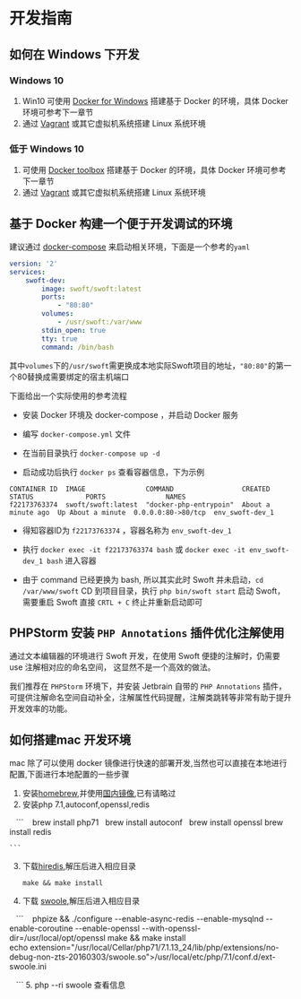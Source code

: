 # 开发指南
## 如何在 Windows 下开发

### Windows 10
1. Win10 可使用 [Docker for Windows](https://www.docker.com/docker-windows) 搭建基于 Docker 的环境，具体 Docker 环境可参考下一章节
2. 通过 [Vagrant](https://www.vagrantup.com) 或其它虚拟机系统搭建 Linux 系统环境

### 低于 Windows 10
1. 可使用 [Docker toolbox](https://docs.docker.com/toolbox/) 搭建基于 Docker 的环境，具体 Docker 环境可参考下一章节
2. 通过 [Vagrant](https://www.vagrantup.com) 或其它虚拟机系统搭建 Linux 系统环境

## 基于 Docker 构建一个便于开发调试的环境
建议通过 [docker-compose](https://docs.docker.com/compose/) 来启动相关环境，下面是一个参考的`yaml`

```yaml
version: '2'
services:
    swoft-dev:
        image: swoft/swoft:latest
        ports:
            - "80:80"
        volumes:
            - /usr/swoft:/var/www
        stdin_open: true
        tty: true
        command: /bin/bash
```
其中`volumes`下的`/usr/swoft`需更换成本地实际Swoft项目的地址，`"80:80"`的第一个80替换成需要绑定的宿主机端口

下面给出一个实际使用的参考流程

* 安装 Docker 环境及 docker-compose ，并启动 Docker 服务

* 编写 `docker-compose.yml` 文件

* 在当前目录执行 `docker-compose up -d`

* 启动成功后执行 `docker ps` 查看容器信息，下为示例
```
CONTAINER ID  IMAGE               COMMAND                 CREATED             STATUS             PORTS               NAMES
f22173763374  swoft/swoft:latest  "docker-php-entrypoin"  About a minute ago  Up About a minute  0.0.0.0:80->80/tcp  env_swoft-dev_1
```
* 得知容器ID为 `f22173763374` ，容器名称为 `env_swoft-dev_1`

* 执行 `docker exec -it f22173763374 bash` 或 `docker exec -it env_swoft-dev_1 bash` 进入容器

* 由于 command 已经更换为 bash, 所以其实此时 Swoft 并未启动，`cd /var/www/swoft` CD 到项目目录，执行 `php bin/swoft start` 启动 Swoft，需要重启 Swoft 直接 `CRTL + C` 终止并重新启动即可

## PHPStorm 安装 `PHP Annotations` 插件优化注解使用
通过文本编辑器的环境进行 Swoft 开发，在使用 Swoft 便捷的注解时，仍需要 use 注解相对应的命名空间， 这显然不是一个高效的做法。

我们推荐在 `PHPStorm` 环境下，并安装 Jetbrain 自带的 `PHP Annotations` 插件，可提供注解命名空间自动补全，注解属性代码提醒，注解类跳转等非常有助于提升开发效率的功能。

## 如何搭建mac 开发环境
mac 除了可以使用 docker 镜像进行快速的部署开发,当然也可以直接在本地进行配置,下面进行本地配置的一些步骤
1. 安装[homebrew](https://brew.sh/index_zh-tw.html),并使用[国内镜像](https://mirrors.tuna.tsinghua.edu.cn/help/homebrew/),已有请略过
2. 安装php 7.1,autoconf,openssl,redis

    ```
    brew install php71  
    brew install autoconf
    brew install openssl
    brew install redis
    
    ``` 
3. 下载[hiredis](https://github.com/redis/hiredis/releases),解压后进入相应目录

   ```
   make && make install 
   ```

4. 下载 [swoole](https://github.com/swoole/swoole-src/releases),解压后进入相应目录

    ```
    phpize && ./configure --enable-async-redis --enable-mysqlnd --enable-coroutine --enable-openssl --with-openssl-dir=/usr/local/opt/openssl
    make && make install    
    echo extension="/usr/local/Cellar/php71/7.1.13_24/lib/php/extensions/no-debug-non-zts-20160303/swoole.so">/usr/local/etc/php/7.1/conf.d/ext-swoole.ini
    
    ```
5. php --ri swoole 查看信息

